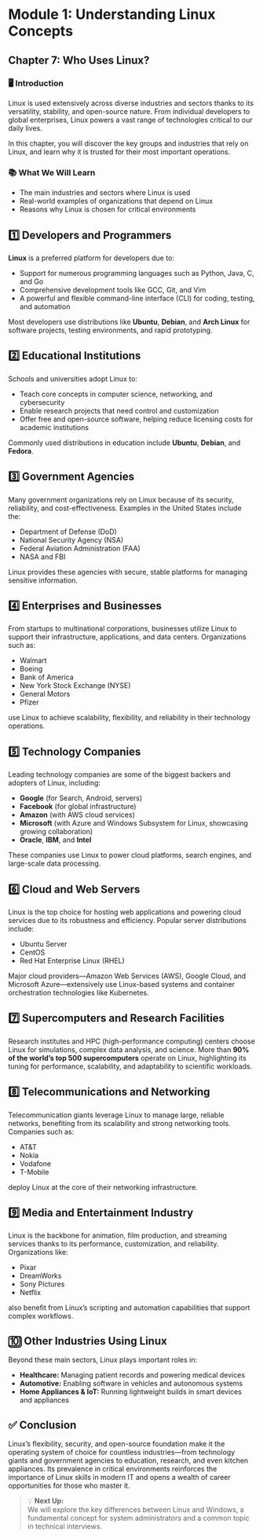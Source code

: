 # Module 1: Understanding Linux Concepts

## Chapter 7: Who Uses Linux?

### 🖥️ Introduction

Linux is used extensively across diverse industries and sectors thanks to its versatility, stability, and open-source nature. From individual developers to global enterprises, Linux powers a vast range of technologies critical to our daily lives.

In this chapter, you will discover the key groups and industries that rely on Linux, and learn why it is trusted for their most important operations.

### 📚 What We Will Learn

- The main industries and sectors where Linux is used  
- Real-world examples of organizations that depend on Linux  
- Reasons why Linux is chosen for critical environments

## 1️⃣ Developers and Programmers

**Linux** is a preferred platform for developers due to:

- Support for numerous programming languages such as Python, Java, C, and Go
- Comprehensive development tools like GCC, Git, and Vim
- A powerful and flexible command-line interface (CLI) for coding, testing, and automation

Most developers use distributions like **Ubuntu**, **Debian**, and **Arch Linux** for software projects, testing environments, and rapid prototyping.

## 2️⃣ Educational Institutions

Schools and universities adopt Linux to:

- Teach core concepts in computer science, networking, and cybersecurity
- Enable research projects that need control and customization
- Offer free and open-source software, helping reduce licensing costs for academic institutions

Commonly used distributions in education include **Ubuntu**, **Debian**, and **Fedora**.

## 3️⃣ Government Agencies

Many government organizations rely on Linux because of its security, reliability, and cost-effectiveness. Examples in the United States include the:

- Department of Defense (DoD)
- National Security Agency (NSA)
- Federal Aviation Administration (FAA)
- NASA and FBI

Linux provides these agencies with secure, stable platforms for managing sensitive information.

## 4️⃣ Enterprises and Businesses

From startups to multinational corporations, businesses utilize Linux to support their infrastructure, applications, and data centers. Organizations such as:

- Walmart
- Boeing
- Bank of America
- New York Stock Exchange (NYSE)
- General Motors
- Pfizer

use Linux to achieve scalability, flexibility, and reliability in their technology operations.

## 5️⃣ Technology Companies

Leading technology companies are some of the biggest backers and adopters of Linux, including:

- **Google** (for Search, Android, servers)
- **Facebook** (for global infrastructure)
- **Amazon** (with AWS cloud services)
- **Microsoft** (with Azure and Windows Subsystem for Linux, showcasing growing collaboration)
- **Oracle**, **IBM**, and **Intel**

These companies use Linux to power cloud platforms, search engines, and large-scale data processing.

## 6️⃣ Cloud and Web Servers

Linux is the top choice for hosting web applications and powering cloud services due to its robustness and efficiency. Popular server distributions include:

- Ubuntu Server
- CentOS
- Red Hat Enterprise Linux (RHEL)

Major cloud providers—Amazon Web Services (AWS), Google Cloud, and Microsoft Azure—extensively use Linux-based systems and container orchestration technologies like Kubernetes.

## 7️⃣ Supercomputers and Research Facilities

Research institutes and HPC (high-performance computing) centers choose Linux for simulations, complex data analysis, and science. More than **90% of the world’s top 500 supercomputers** operate on Linux, highlighting its tuning for performance, scalability, and adaptability to scientific workloads.

## 8️⃣ Telecommunications and Networking

Telecommunication giants leverage Linux to manage large, reliable networks, benefiting from its scalability and strong networking tools. Companies such as:

- AT&T
- Nokia
- Vodafone
- T-Mobile

deploy Linux at the core of their networking infrastructure.

## 9️⃣ Media and Entertainment Industry

Linux is the backbone for animation, film production, and streaming services thanks to its performance, customization, and reliability. Organizations like:

- Pixar
- DreamWorks
- Sony Pictures
- Netflix

also benefit from Linux’s scripting and automation capabilities that support complex workflows.

## 🔟 Other Industries Using Linux

Beyond these main sectors, Linux plays important roles in:

- **Healthcare:** Managing patient records and powering medical devices
- **Automotive:** Enabling software in vehicles and autonomous systems
- **Home Appliances & IoT:** Running lightweight builds in smart devices and appliances

## ✅ Conclusion

Linux’s flexibility, security, and open-source foundation make it the operating system of choice for countless industries—from technology giants and government agencies to education, research, and even kitchen appliances. Its prevalence in critical environments reinforces the importance of Linux skills in modern IT and opens a wealth of career opportunities for those who master it.

> 💡 **Next Up:**  
> We will explore the key differences between Linux and Windows, a fundamental concept for system administrators and a common topic in technical interviews.
